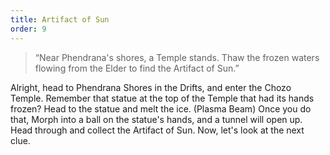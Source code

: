 ```yaml
---
title: Artifact of Sun
order: 9
---
```


> “Near Phendrana's shores, a Temple stands.
> Thaw the frozen waters flowing from the Elder
> to find the Artifact of Sun.”

Alright, head to Phendrana Shores in the Drifts, and enter the Chozo Temple.
Remember that statue at the top of the Temple that had its hands frozen? Head
to the statue and melt the ice. (Plasma Beam) Once you do that, Morph into a
ball on the statue's hands, and a tunnel will open up. Head through and collect
the Artifact of Sun. Now, let's look at the next clue.
